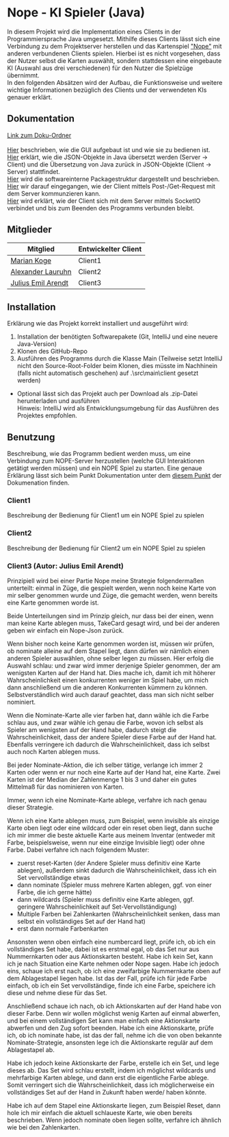 # Nope - KI Spieler (Java)

In diesem Projekt wird die Implementation eines Clients in der Programmiersprache Java umgesetzt. Mithilfe dieses Clients lässt sich eine Verbindung zu dem Projektserver herstellen und das Kartenspiel ["Nope"](https://www.brettspielversand.de/mediafiles/spieleanleitungen/gamefactory/240-0013_nope_anleitung.pdf) mit anderen verbundenen Clients spielen. Hierbei ist es nicht vorgesehen, dass der Nutzer selbst die Karten auswählt, sondern stattdessen eine eingebaute KI (Auswahl aus drei verschiedenen) für den Nutzer die Spielzüge übernimmt.<br>
In den folgenden Absätzen wird der Aufbau, die Funktionsweise und weitere wichtige Informationen bezüglich des Clients und der verwendeten KIs genauer erklärt.


## Dokumentation
[Link zum Doku-Ordner](https://github.com/Nope-Cardgame/KIJava/tree/finished_build/doku)<br><br>
<a href="#anleitung">[Hier](https://github.com/Nope-Cardgame/KIJava/blob/finished_build/doku/GUI-Bedienungsanleitung.md)</a> beschrieben, wie die GUI aufgebaut ist und wie sie zu bedienen ist.<br>
<a id="anleitung">[Hier](https://github.com/Nope-Cardgame/KIJava/blob/finished_build/doku/GUI-Bedienungsanleitung.md)</a> erklärt, wie die JSON-Objekte in Java übersetzt werden (Server -> Client) und die Übersetzung von Java zurück in JSON-Objekte (Client -> Server) stattfindet.<br>
[Hier](https://github.com/Nope-Cardgame/KIJava/blob/finished_build/doku/Packagestruktur.md) wird die softwareinterne Packagestruktur dargestellt und beschrieben.<br>
[Hier](https://github.com/Nope-Cardgame/KIJava/blob/finished_build/doku/Rest.md) wir darauf eingegangen, wie der Client mittels Post-/Get-Request mit dem Server kommunzieren kann.<br>
[Hier](https://github.com/Nope-Cardgame/KIJava/blob/finished_build/doku/SocketIO.md) wird erklärt, wie der Client sich mit dem Server mittels SocketIO verbindet und bis zum Beenden des Programms verbunden bleibt.

## Mitglieder
Mitglied | Entwickelter Client | 
--- | --- |
[Marian Koge](https://github.com/MarianK99) | Client1
[Alexander Lauruhn](https://github.com/AlexanderLauruhn) | Client2
[Julius Emil Arendt](https://github.com/Aremju) | Client3


## Installation

Erklärung wie das Projekt korrekt installiert und ausgeführt wird:

1. Installation der benötigten Softwarepakete (Git, IntelliJ und eine neuere Java-Version)
2. Klonen des GitHub-Repo
3. Ausführen des Programms durch die Klasse Main (Teilweise setzt IntelliJ nicht den Source-Root-Folder beim Klonen, dies müsste im Nachhinein (falls nicht automatisch geschehen) auf .\src\main\client gesetzt werden)<br>
* Optional lässt sich das Projekt auch per Download als .zip-Datei herunterladen und ausführen
<br>Hinweis: IntelliJ wird als Entwicklungsumgebung für das Ausführen des Projektes empfohlen.


## Benutzung
Beschreibung, wie das Programm bedient werden muss, um eine Verbindung zum NOPE-Server herzustellen (welche GUI Interaktionen getätigt werden müssen) und ein NOPE Spiel zu starten. Eine genaue Erklärung lässt sich beim Punkt Dokumentation unter dem  <a href="#anleitung">diesem Punkt</a> der Dokumenation finden.

### Client1
Beschreibung der Bedienung für Client1 um ein NOPE Spiel zu spielen

### Client2
Beschreibung der Bedienung für Client2 um ein NOPE Spiel zu spielen

### Client3 (Autor: Julius Emil Arendt)

Prinzipiell wird bei einer Partie Nope meine Strategie folgendermaßen unterteilt:
einmal in Züge, die gespielt werden, wenn noch keine Karte von mir selber genommen wurde
und Züge, die gemacht werden, wenn bereits eine Karte genommen worde ist.

Beide Unterteilungen sind im Prinzip gleich, nur dass bei der einen, wenn man keine Karte ablegen muss,
TakeCard gesagt wird, und bei der anderen geben wir einfach ein Nope-Json zurück.

Wenn bisher noch keine Karte genommen worden ist, müssen wir prüfen, ob nominate alleine auf dem Stapel
liegt, dann dürfen wir nämlich einen anderen Spieler auswählen, ohne selber legen zu müssen.
Hier erfolg die Auswahl schlau: und zwar wird immer derjenige Spieler genommen, der am wenigsten Karten auf der Hand hat.
Dies mache ich, damit ich mit höherer Wahrscheinlichkeit einen konkurrenten weniger im Spiel habe, um mich dann anschließend um
die anderen Konkurrenten kümmern zu können. Selbstverständlich wird auch darauf geachtet, dass man sich nicht selber nominiert.

Wenn die Nominate-Karte alle vier farben hat, dann wähle ich die Farbe schlau aus, und zwar wähle ich genau die Farbe, wovon ich
selbst als Spieler am wenigsten auf der Hand habe, dadurch steigt die Wahrscheinlichkeit, dass der andere Spieler diese Farbe auf
der Hand hat. Ebenfalls verringere ich dadurch die Wahrscheinlichkeit, dass ich selbst auch noch Karten ablegen muss.

Bei jeder Nominate-Aktion, die ich selber tätige, verlange ich immer 2 Karten oder wenn er nur noch eine Karte auf der Hand hat, 
eine Karte. Zwei Karten ist der Median der Zahlenmenge 1 bis 3 und daher ein gutes Mittelmaß für das nominieren von Karten.

Immer, wenn ich eine Nominate-Karte ablege, verfahre ich nach genau dieser Strategie.

Wenn ich eine Karte ablegen muss, zum Beispiel, wenn invisible als einzige Karte oben liegt oder 
eine wildcard oder ein reset oben liegt, dann suche ich mir immer die beste aktuelle Karte aus meinem
Inventar (entweder mit Farbe, beispielsweise, wenn nur eine einzige Invisible liegt) oder ohne Farbe.
Dabei verfahre ich nach folgendem Muster: 

  - zuerst reset-Karten (der Andere Spieler muss definitiv eine Karte ablegen), außerdem
    sinkt dadurch die Wahrscheinlichkeit, dass ich ein Set vervollständige etwas
  - dann nominate (Spieler muss mehrere Karten ablegen, ggf. von einer Farbe, die ich gerne hätte)
  - dann wildcards (Spieler muss definitiv eine Karte ablegen, ggf. geringere Wahrscheinlichkeit auf    Set-Vervollständigung)
  - Multiple Farben bei Zahlenkarten (Wahrscheinlichkeit senken, dass man selbst ein vollständiges Set auf der Hand hat)
  - erst dann normale Farbenkarten

Ansonsten wenn oben einfach eine numbercard liegt, prüfe ich, ob ich ein vollständiges Set habe, dabei ist es erstmal egal,
ob das Set nur aus Nummernkarten oder aus Aktionskarten besteht. Habe ich kein Set, kann ich je nach Situation eine Karte
nehmen oder Nope sagen. Habe ich jedoch eins, schaue ich erst nach, ob ich eine zweifarbige Nummernkarte oben
auf dem Ablagestapel liegen habe. Ist das der Fall, prüfe ich für jede Farbe einfach, ob ich ein Set vervollständige, finde 
ich eine Farbe, speichere ich diese und nehme diese für das Set.

Anschließend schaue ich nach, ob ich Aktionskarten auf der Hand habe von dieser Farbe. Denn wir wollen möglichst wenig Karten
auf einmal abwerfen, und bei einem vollständigen Set kann man einfach eine Aktionskarte abwerfen und den Zug sofort beenden.
Habe ich eine Aktionskarte, prüfe ich, ob ich nominate habe, ist das der fall, nehme ich die von oben bekannte Nominate-Strategie,
ansonsten lege ich die Aktionskarte regulär auf dem Ablagestapel ab.

Habe ich jedoch keine Aktionskarte der Farbe, erstelle ich ein Set, und lege dieses ab. Das Set wird schlau erstellt, indem ich
möglichst wildcards und mehrfarbige Karten ablege, und dann erst die eigentliche Farbe ablege. Somit verringert sich die Wahrscheinlichkeit, dass ich möglicherweise ein vollständiges Set auf der Hand in Zukunft haben werde/ haben könnte.

Habe ich auf dem Stapel eine Aktionskarte liegen, zum Beispiel Reset, dann hole ich mir einfach die aktuell schlaueste Karte, wie oben
bereits beschrieben. Wenn jedoch nominate oben liegen sollte, verfahre ich ähnlich wie bei den Zahlenkarten.
